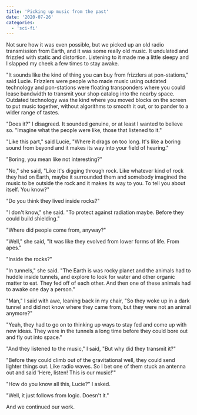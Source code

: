 ```yaml
---
title: 'Picking up music from the past'
date: '2020-07-26'
categories:
  - 'sci-fi'
---
```


Not sure how it was even possible, but we picked up an old radio transmission
from Earth, and it was some really old music. It undulated and frizzled with
static and distortion. Listening to it made me a little sleepy and I slapped my
cheek a few times to stay awake.

<!-- truncate -->


"It sounds like the kind of thing you can buy from frizzlers at pon-stations,"
said Lucie. Frizzlers were people who made music using outdated technology and
pon-stations were floating transponders where you could lease bandwidth to
transmit your shop catalog into the nearby space. Outdated technology was the
kind where you moved blocks on the screen to put music together, without
algorithms to smooth it out, or to pander to a wider range of tastes.

"Does it?" I disagreed. It sounded genuine, or at least I wanted to believe so.
"Imagine what the people were like, those that listened to it."

"Like this part," said Lucie, "Where it drags on too long. It's like a boring
sound from beyond and it makes its way into your field of hearing."

"Boring, you mean like not interesting?"

"No," she said, "Like it's digging through rock. Like whatever kind of rock they
had on Earth, maybe it surrounded them and somebody imagined the music to be
outside the rock and it makes its way to you. To tell you about itself. You
know?"

"Do you think they lived inside rocks?"

"I don't know," she said. "To protect against radiation maybe. Before they could
build shielding."

"Where did people come from, anyway?"

"Well," she said, "It was like they evolved from lower forms of life. From
apes."

"Inside the rocks?"

"In tunnels," she said. "The Earth is was rocky planet and the animals had to
huddle inside tunnels, and explore to look for water and other organic matter to
eat. They fed off of each other. And then one of these animals had to awake one
day a person."

"Man," I said with awe, leaning back in my chair, "So they woke up in a dark
tunnel and did not know where they came from, but they were not an animal
anymore?"

"Yeah, they had to go on to thinking up ways to stay fed and come up with new
ideas. They were in the tunnels a long time before they could bore out and fly
out into space."

"And they listened to the music," I said, "But why did they transmit it?"

"Before they could climb out of the gravitational well, they could send lighter
things out. Like radio waves. So I bet one of them stuck an antenna out and said
'Here, listen! This is our music!'"

"How do you know all this, Lucie?" I asked.

"Well, it just follows from logic. Doesn't it."

And we continued our work.
